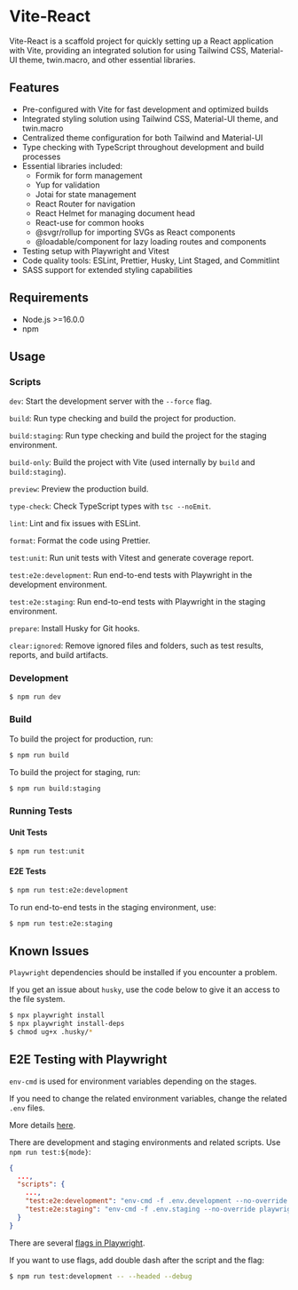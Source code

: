 # Vite-React

Vite-React is a scaffold project for quickly setting up a React application with Vite, providing an integrated solution for using Tailwind CSS, Material-UI theme, twin.macro, and other essential libraries.

## Features

- Pre-configured with Vite for fast development and optimized builds
- Integrated styling solution using Tailwind CSS, Material-UI theme, and twin.macro
- Centralized theme configuration for both Tailwind and Material-UI
- Type checking with TypeScript throughout development and build processes
- Essential libraries included:
  - Formik for form management
  - Yup for validation
  - Jotai for state management
  - React Router for navigation
  - React Helmet for managing document head
  - React-use for common hooks
  - @svgr/rollup for importing SVGs as React components
  - @loadable/component for lazy loading routes and components
- Testing setup with Playwright and Vitest
- Code quality tools: ESLint, Prettier, Husky, Lint Staged, and Commitlint
- SASS support for extended styling capabilities

## Requirements

- Node.js >=16.0.0
- npm

## Usage

### Scripts

`dev`: Start the development server with the `--force` flag.

`build`: Run type checking and build the project for production.

`build:staging`: Run type checking and build the project for the staging environment.

`build-only`: Build the project with Vite (used internally by `build` and `build:staging`).

`preview`: Preview the production build.

`type-check`: Check TypeScript types with `tsc --noEmit`.

`lint`: Lint and fix issues with ESLint.

`format`: Format the code using Prettier.

`test:unit`: Run unit tests with Vitest and generate coverage report.

`test:e2e:development`: Run end-to-end tests with Playwright in the development environment.

`test:e2e:staging`: Run end-to-end tests with Playwright in the staging environment.

`prepare`: Install Husky for Git hooks.

`clear:ignored`: Remove ignored files and folders, such as test results, reports, and build artifacts.

### Development

```sh
$ npm run dev
```

### Build

To build the project for production, run:

```sh
$ npm run build
```

To build the project for staging, run:

```sh
$ npm run build:staging
```

### Running Tests

#### Unit Tests

```sh
$ npm run test:unit
```

#### E2E Tests

```sh
$ npm run test:e2e:development
```

To run end-to-end tests in the staging environment, use:

```sh
$ npm run test:e2e:staging
```

## Known Issues

`Playwright` dependencies should be installed if you encounter a problem.

If you get an issue about `husky`, use the code below to give it an access to the file system.

```sh
$ npx playwright install
$ npx playwright install-deps
$ chmod ug+x .husky/*
```

## E2E Testing with Playwright

`env-cmd` is used for environment variables depending on the stages.

If you need to change the related environment variables, change the related `.env` files.

More details [here](https://www.digitalocean.com/community/tutorials/nodejs-take-command-with-env-cmd#step-2-using-env-cmd).

There are development and staging environments and related scripts. Use `npm run test:${mode}`:

```json
{
  ...,
  "scripts": {
    ...,
    "test:e2e:development": "env-cmd -f .env.development --no-override playwright test",
    "test:e2e:staging": "env-cmd -f .env.staging --no-override playwright test"
  }
}
```

There are several [flags in Playwright](https://playwright.dev/docs/test-cli).

If you want to use flags, add double dash after the script and the flag:

```sh
$ npm run test:development -- --headed --debug
```
